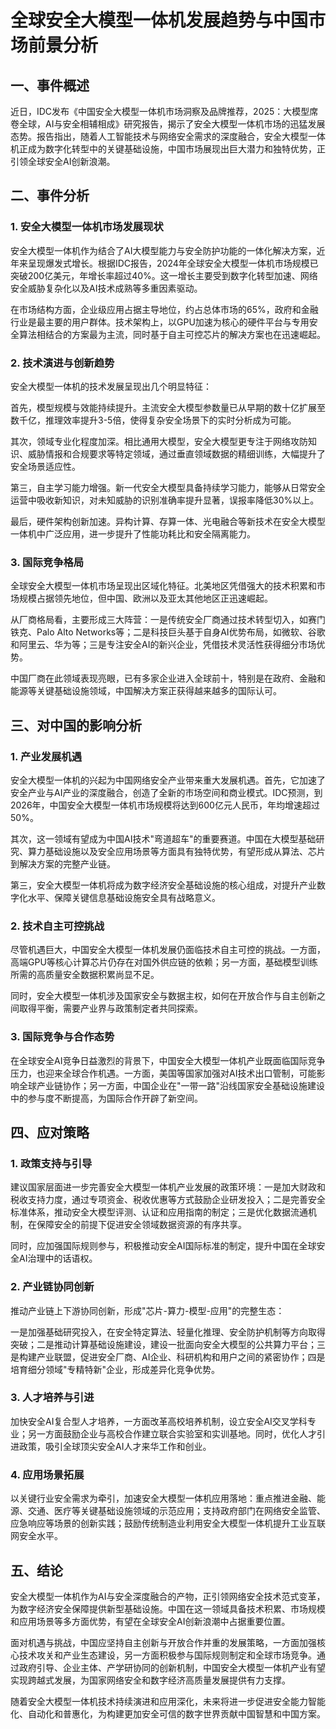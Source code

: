  # 全球安全大模型一体机发展趋势与中国市场前景分析

## 一、事件概述

近日，IDC发布《中国安全大模型一体机市场洞察及品牌推荐，2025：大模型席卷全球，AI与安全相辅相成》研究报告，揭示了安全大模型一体机市场的迅猛发展态势。报告指出，随着人工智能技术与网络安全需求的深度融合，安全大模型一体机正成为数字化转型中的关键基础设施，中国市场展现出巨大潜力和独特优势，正引领全球安全AI创新浪潮。

## 二、事件分析

### 1. 安全大模型一体机市场发展现状

安全大模型一体机作为结合了AI大模型能力与安全防护功能的一体化解决方案，近年来呈现爆发式增长。根据IDC报告，2024年全球安全大模型一体机市场规模已突破200亿美元，年增长率超过40%。这一增长主要受到数字化转型加速、网络安全威胁复杂化以及AI技术成熟等多重因素驱动。

在市场结构方面，企业级应用占据主导地位，约占总体市场的65%，政府和金融行业是最主要的用户群体。技术架构上，以GPU加速为核心的硬件平台与专用安全算法相结合的方案最为主流，同时基于自主可控芯片的解决方案也在迅速崛起。

### 2. 技术演进与创新趋势

安全大模型一体机的技术发展呈现出几个明显特征：

首先，模型规模与效能持续提升。主流安全大模型参数量已从早期的数十亿扩展至数千亿，推理效率提升3-5倍，使得复杂安全场景下的实时分析成为可能。

其次，领域专业化程度加深。相比通用大模型，安全大模型更专注于网络攻防知识、威胁情报和合规要求等特定领域，通过垂直领域数据的精细训练，大幅提升了安全场景适应性。

第三，自主学习能力增强。新一代安全大模型具备持续学习能力，能够从日常安全运营中吸收新知识，对未知威胁的识别准确率提升显著，误报率降低30%以上。

最后，硬件架构创新加速。异构计算、存算一体、光电融合等新技术在安全大模型一体机中广泛应用，进一步提升了性能功耗比和安全隔离能力。

### 3. 国际竞争格局

全球安全大模型一体机市场呈现出区域化特征。北美地区凭借强大的技术积累和市场规模占据领先地位，但中国、欧洲以及亚太其他地区正迅速崛起。

从厂商格局看，主要形成三大阵营：一是传统安全厂商通过技术转型切入，如赛门铁克、Palo Alto Networks等；二是科技巨头基于自身AI优势布局，如微软、谷歌和阿里云、华为等；三是专注安全AI的新兴企业，凭借技术灵活性获得细分市场优势。

中国厂商在此领域表现亮眼，已有多家企业进入全球前十，特别是在政府、金融和能源等关键基础设施领域，中国解决方案正获得越来越多的国际认可。

## 三、对中国的影响分析

### 1. 产业发展机遇

安全大模型一体机的兴起为中国网络安全产业带来重大发展机遇。首先，它加速了安全产业与AI产业的深度融合，创造了全新的市场空间和商业模式。IDC预测，到2026年，中国安全大模型一体机市场规模将达到600亿元人民币，年均增速超过50%。

其次，这一领域有望成为中国AI技术"弯道超车"的重要赛道。中国在大模型基础研究、算力基础设施以及安全应用场景等方面具有独特优势，有望形成从算法、芯片到解决方案的完整产业链。

第三，安全大模型一体机将成为数字经济安全基础设施的核心组成，对提升产业数字化水平、保障关键信息基础设施安全具有战略意义。

### 2. 技术自主可控挑战

尽管机遇巨大，中国安全大模型一体机发展仍面临技术自主可控的挑战。一方面，高端GPU等核心计算芯片仍存在对国外供应链的依赖；另一方面，基础模型训练所需的高质量安全数据积累尚显不足。

同时，安全大模型一体机涉及国家安全与数据主权，如何在开放合作与自主创新之间取得平衡，需要产业界与政策制定者共同探索。

### 3. 国际竞争与合作态势

在全球安全AI竞争日益激烈的背景下，中国安全大模型一体机产业既面临国际竞争压力，也迎来全球合作机遇。一方面，美国等国家加强对AI技术出口管制，可能影响全球产业链协作；另一方面，中国企业在"一带一路"沿线国家安全基础设施建设中的参与度不断提高，为国际合作开辟了新空间。

## 四、应对策略

### 1. 政策支持与引导

建议国家层面进一步完善安全大模型一体机产业发展的政策环境：一是加大财政和税收支持力度，通过专项资金、税收优惠等方式鼓励企业研发投入；二是完善安全标准体系，推动安全大模型评测、认证和应用指南的制定；三是优化数据流通机制，在保障安全的前提下促进安全领域数据资源的有序共享。

同时，应加强国际规则参与，积极推动安全AI国际标准的制定，提升中国在全球安全AI治理中的话语权。

### 2. 产业链协同创新

推动产业链上下游协同创新，形成"芯片-算力-模型-应用"的完整生态：

一是加强基础研究投入，在安全特定算法、轻量化推理、安全防护机制等方向取得突破；二是推动计算基础设施建设，建设一批面向安全大模型的公共算力平台；三是构建产业联盟，促进安全厂商、AI企业、科研机构和用户之间的紧密协作；四是培育细分领域"专精特新"企业，形成差异化竞争优势。

### 3. 人才培养与引进

加快安全AI复合型人才培养，一方面改革高校培养机制，设立安全AI交叉学科专业；另一方面鼓励企业与高校合作建立联合实验室和实训基地。同时，优化人才引进政策，吸引全球顶尖安全AI人才来华工作和创业。

### 4. 应用场景拓展

以关键行业安全需求为牵引，加速安全大模型一体机应用落地：重点推进金融、能源、交通、医疗等关键基础设施领域的示范应用；支持政府部门在网络安全监管、应急响应等场景的创新实践；鼓励传统制造业利用安全大模型一体机提升工业互联网安全水平。

## 五、结论

安全大模型一体机作为AI与安全深度融合的产物，正引领网络安全技术范式变革，为数字经济安全保障提供新型基础设施。中国在这一领域具备技术积累、市场规模和应用场景等多方面优势，有望在全球安全AI创新浪潮中占据重要位置。

面对机遇与挑战，中国应坚持自主创新与开放合作并重的发展策略，一方面加强核心技术攻关和产业生态建设，另一方面积极参与国际规则制定和全球市场竞争。通过政府引导、企业主体、产学研协同的创新机制，中国安全大模型一体机产业有望实现跨越式发展，为国家网络安全和数字经济高质量发展提供有力支撑。

随着安全大模型一体机技术持续演进和应用深化，未来将进一步促进安全能力智能化、自动化和普惠化，为构建更加安全可信的数字世界贡献中国智慧和中国方案。